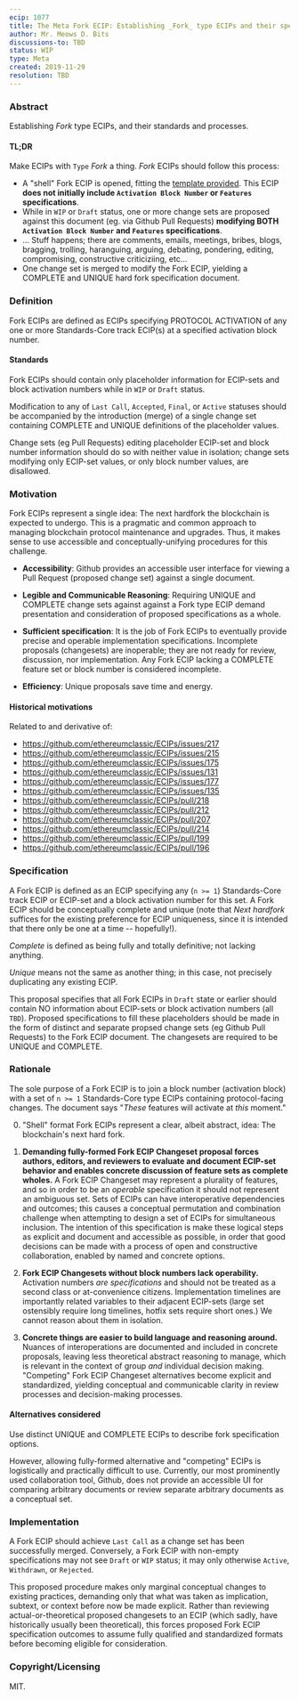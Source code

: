 ```yaml
---
ecip: 1077
title: The Meta Fork ECIP: Establishing _Fork_ type ECIPs and their specifications and processes
author: Mr. Meows D. Bits
discussions-to: TBD
status: WIP
type: Meta
created: 2019-11-29
resolution: TBD
---
```


### Abstract

Establishing _Fork_ type ECIPs, and their standards and processes.

#### TL;DR

Make ECIPs with `Type` _Fork_ a thing. _Fork_ ECIPs should follow this process:
- A "shell" Fork ECIP is opened, fitting the [template provided](TODO). This ECIP __does not initially include `Activation Block Number` or `Features` specifications__.
- While in `WIP` or `Draft` status, one or more change sets are proposed against this document (eg. via Github Pull Requests) __modifying BOTH `Activation Block Number` and `Features` specifications__.
- ... Stuff happens; there are comments, emails, meetings, bribes, blogs, bragging, trolling, haranguing, arguing, debating, pondering, editing, compromising, constructive criticiziing, etc...
- One change set is merged to modify the Fork ECIP, yielding a COMPLETE and UNIQUE hard fork specification document.

### Definition

Fork ECIPs are defined as ECIPs specifying PROTOCOL ACTIVATION of any one or more Standards-Core track ECIP(s) at a specified activation block number.

#### Standards

Fork ECIPs should contain only placeholder information for ECIP-sets and block activation numbers while in `WIP` or `Draft` status. 

Modification to any of `Last Call`, `Accepted`, `Final`, or `Active` statuses should be accompanied by the introduction (merge) of a single change set containing COMPLETE and UNIQUE definitions of the placeholder values.

Change sets (eg Pull Requests) editing placeholder ECIP-set and block number information should do so with neither value in isolation; change sets modifying only ECIP-set values, or only block number values, are disallowed.

### Motivation

Fork ECIPs represent a single idea: The next hardfork the blockchain is expected to undergo. This is a pragmatic and common approach to managing blockchain protocol maintenance and upgrades. 
Thus, it makes sense to use accessible and conceptually-unifying procedures for this challenge.

- __Accessibility__: Github provides an accessible user interface for viewing a Pull Request (proposed change set) against a single document.

- __Legible and Communicable Reasoning__: Requiring UNIQUE and COMPLETE change sets against against a Fork type ECIP demand presentation and consideration of proposed specifications as a whole.

- __Sufficient specification__: It is the job of Fork ECIPs to eventually provide precise and operable implementation specifications. Incomplete proposals (changesets) are inoperable; they are not ready for review, discussion, nor implementation. Any Fork ECIP lacking a COMPLETE feature set or block number is considered incomplete.

- __Efficiency__: Unique proposals save time and energy.

#### Historical motivations

Related to and derivative of:

- https://github.com/ethereumclassic/ECIPs/issues/217
- https://github.com/ethereumclassic/ECIPs/issues/215
- https://github.com/ethereumclassic/ECIPs/issues/175
- https://github.com/ethereumclassic/ECIPs/issues/131
- https://github.com/ethereumclassic/ECIPs/issues/177
- https://github.com/ethereumclassic/ECIPs/issues/135
- https://github.com/ethereumclassic/ECIPs/pull/218
- https://github.com/ethereumclassic/ECIPs/pull/212
- https://github.com/ethereumclassic/ECIPs/pull/207
- https://github.com/ethereumclassic/ECIPs/pull/214
- https://github.com/ethereumclassic/ECIPs/pull/199
- https://github.com/ethereumclassic/ECIPs/pull/196

### Specification

A Fork ECIP is defined as an ECIP specifying any (`n >= 1`) Standards-Core track ECIP or ECIP-set and a block activation number for this set. A Fork ECIP should be conceptually complete and unique (note that _Next hardfork_ suffices for the existing preference for ECIP uniqueness, since it is intended that there only be one at a time -- hopefully!).

_Complete_ is defined as being fully and totally definitive; not lacking anything.

_Unique_ means not the same as another thing; in this case, not precisely duplicating any existing ECIP.

This proposal specifies that all Fork ECIPs in `Draft` state or earlier should contain NO information about ECIP-sets or block activation numbers (all `TBD`). Proposed specifications to fill these placeholders should be made in the form of distinct and separate propsed change sets (eg Github Pull Requests) to the Fork ECIP document. The changesets are required to be UNIQUE and COMPLETE.

### Rationale

The sole purpose of a Fork ECIP is to join a block number (activation block) with a set of `n >= 1` Standards-Core type ECIPs containing protocol-facing changes. The document says "_These_ features will activate at _this_ moment."

0. "Shell" format Fork ECIPs represent a clear, albeit abstract, idea: The blockchain's next hard fork.

1. __Demanding fully-formed Fork ECIP Changeset proposal forces authors, editors, and reviewers to evaluate and document ECIP-set behavior and enables concrete discussion of feature sets as complete wholes.__ A Fork ECIP Changeset may represent a plurality of features, and so in order to be an _operable_ specification it should not represent an ambiguous set. Sets of ECIPs can have interoperative dependencies and outcomes; this causes a conceptual permutation and combination challenge when attempting to design a set of ECIPs for simultaneous inclusion. The intention of this specification is make these logical steps as explicit and document and accessible as possible, in order that good decisions can be made with a process of open and constructive collaboration, enabled by named and concrete options.

2. __Fork ECIP Changesets without block numbers lack operability.__ Activation numbers _are specifications_ and should not be treated as a second class or at-convenience citizens. Implementation timelines are importantly related variables to their adjacent ECIP-sets (large set ostensibly require long timelines, hotfix sets require short ones.) We cannot reason about them in isolation.

3. __Concrete things are easier to build language and reasoning around.__ Nuances of interoperations are documented and included in concrete proposals, leaving less theoretical abstract reasoning to manage, which is relevant in the context of group _and_ individual decision making. "Competing" Fork ECIP Changeset alternatives become explicit and standardized, yielding conceptual and communicable clarity in review processes and decision-making processes.

#### Alternatives considered

Use distinct UNIQUE and COMPLETE ECIPs to describe fork specification options.

However, allowing fully-formed alternative and "competing" ECIPs is logistically and practically difficult to use. 
Currently, our most prominently used collaboration tool, Github, does not provide an accessible UI for comparing arbitrary documents or review separate arbitrary documents as a conceptual set.

### Implementation

A Fork ECIP should achieve `Last Call` as a change set has been successfully merged. Conversely, a Fork ECIP with non-empty specifications may not see `Draft` or `WIP` status; it may only otherwise `Active`, `Withdrawn`, or `Rejected`.

This proposed procedure makes only marginal conceptual changes to existing practices, demanding only that what was taken as implication, subtext, or context before now be made explicit. Rather than reviewing actual-or-theoretical proposed changesets to an ECIP (which sadly, have historically usually been theoretical), this forces proposed Fork ECIP specification outcomes to assume fully qualified and standardized formats before becoming eligible for consideration. 

### Copyright/Licensing

MIT.

